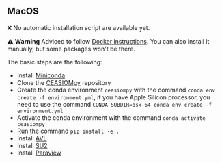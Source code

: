 ## MacOS

:x: No automatic installation script are available yet.

:warning: **Warning**
Adviced to follow [Docker instructions](https://github.com/cfsengineering/CEASIOMpy/blob/main/installation/DOCKER_INSTALLARION.md).
You can also install it manually, but some packages won't be there.

The basic steps are the following:

- Install [Miniconda](https://docs.conda.io/en/latest/miniconda.html)
- Clone the [CEASIOMpy](https://github.com/cfsengineering/CEASIOMpy) repository
- Create the conda environment `ceasiompy` with the command `conda env create -f environment.yml`, if you have Apple Silicon processor, you need to use the command `CONDA_SUBDIR=osx-64 conda env create -f environment.yml`
- Activate the conda environment with the command `conda activate ceasiompy`
- Run the command `pip install -e .`
- Install [AVL](https://web.mit.edu/drela/Public/web/avl)
- Install [SU2](https://su2code.github.io/download.html)
- Install [Paraview](https://www.paraview.org/download/)
